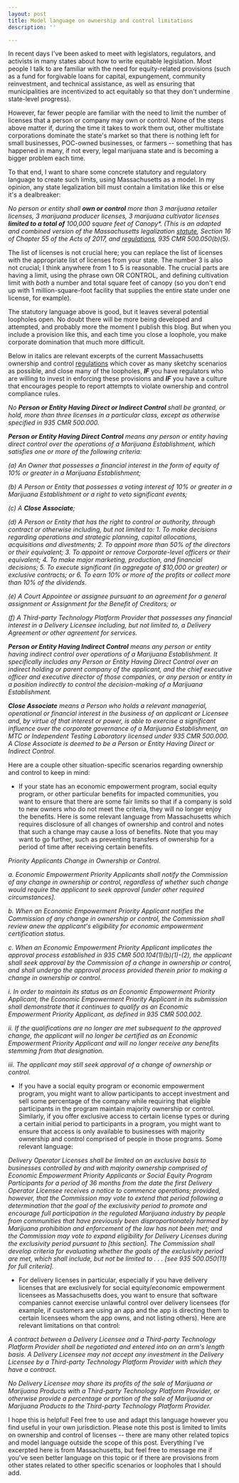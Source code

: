 ```yaml
---
layout: post
title: Model language on ownership and control limitations
description: ''

---
```

In recent days I've been asked to meet with legislators, regulators, and activists in many states about how to write equitable legislation. Most people I talk to are familiar with the need for equity-related provisions (such as a fund for forgivable loans for capital, expungement, community reinvestment, and technical assistance, as well as ensuring that municipalities are incentivized to act equitably so that they don't undermine state-level progress).

However, far fewer people are familiar with the need to limit the number of licenses that a person or company may own or control. None of the steps above matter if, during the time it takes to work them out, other multistate corporations dominate the state's market so that there is nothing left for small businesses, POC-owned businesses, or farmers -- something that has happened in many, if not every, legal marijuana state and is becoming a bigger problem each time.

To that end, I want to share some concrete statutory and regulatory language to create such limits, using Massachusetts as a model. In my opinion, any state legalization bill must contain a limitation like this or else it's a dealbreaker:

_No person or entity shall **own or control** more than 3 marijuana retailer licenses, 3 marijuana producer licenses, 3 marijuana cultivator licenses **limited to a total of** 100,000 square feet of Canopy*. (This is an adapted and combined version of the Massachusetts legalization_ [_statute_](https://malegislature.gov/Laws/SessionLaws/Acts/2017/Chapter55)_, Section 16 of Chapter 55 of the Acts of 2017, and_ [_regulations_](https://masscannabiscontrol.com/wp-content/uploads/2021/03/202101_Adult_Use_Regulations.pdf)_, 935 CMR 500.050(b)(5)._

The list of licenses is not crucial here; you can replace the list of licenses with the appropriate list of licenses from your state. The number 3 is also not crucial; I think anywhere from 1 to 5 is reasonable. The crucial parts are having a limit, using the phrase own OR CONTROL, and defining cultivation limit with _both_ a number and total square feet of canopy (so you don't end up with 1 million-square-foot facility that supplies the entire state under one license, for example).

The statutory language above is good, but it leaves several potential loopholes open. No doubt there will be more being developed and attempted, and probably more the moment I publish this blog. But when you include a provision like this, and each time you close a loophole, you make corporate domination that much more difficult.

Below in italics are relevant excerpts of the current Massachusetts ownership and control [regulations](https://masscannabiscontrol.com/wp-content/uploads/2021/03/202101_Adult_Use_Regulations.pdf) which cover as many sketchy scenarios as possible, and close many of the loopholes, **_IF_** you have regulators who are willing to invest in enforcing these provisions and **_IF_** you have a culture that encourages people to report attempts to violate ownership and control compliance rules.

_No **Person or Entity Having Direct or Indirect Control** shall be granted, or hold, more than three licenses in a particular class, except as otherwise specified in 935 CMR 500.000._

**_Person or Entity Having Direct Control_** _means any person or entity having direct control over the operations of a Marijuana Establishment, which satisfies one or more of the following criteria:_

_(a) An Owner that possesses a financial interest in the form of equity of 10% or greater in a Marijuana Establishment;_

_(b) A Person or Entity that possesses a voting interest of 10% or greater in a Marijuana Establishment or a right to veto significant events;_

_(c) A **Close Associate**;_

_(d) A Person or Entity that has the right to control or authority, through contract or otherwise including, but not limited to: 1. To make decisions regarding operations and strategic planning, capital allocations, acquisitions and divestments; 2. To appoint more than 50% of the directors or their equivalent; 3. To appoint or remove Corporate-level officers or their equivalent; 4. To make major marketing, production, and financial decisions; 5. To execute significant (in aggregate of $10,000 or greater) or exclusive contracts; or 6. To earn 10% or more of the profits or collect more than 10% of the dividends._

_(e) A Court Appointee or assignee pursuant to an agreement for a general assignment or Assignment for the Benefit of Creditors; or_

_(f) A Third-party Technology Platform Provider that possesses any financial interest in a Delivery Licensee including, but not limited to, a Delivery Agreement or other agreement for services._

**_Person or Entity Having Indirect Control_** _means any person or entity having indirect control over operations of a Marijuana Establishment. It specifically includes any Person or Entity Having Direct Control over an indirect holding or parent company of the applicant, and the chief executive officer and executive director of those companies, or any person or entity in a position indirectly to control the decision-making of a Marijuana Establishment._

**_Close Associate_** _means a Person who holds a relevant managerial, operational or financial interest in the business of an applicant or Licensee and, by virtue of that interest or power, is able to exercise a significant influence over the corporate governance of a Marijuana Establishment, an MTC or Independent Testing Laboratory licensed under 935 CMR 500.000. A Close Associate is deemed to be a Person or Entity Having Direct or Indirect Control._

Here are a couple other situation-specific scenarios regarding ownership and control to keep in mind:

* If your state has an economic empowerment program, social equity program, or other particular benefits for impacted communities, you want to ensure that there are some fair limits so that if a company is sold to new owners who do not meet the criteria, they will no longer enjoy the benefits. Here is some relevant language from Massachusetts which requires disclosure of all changes of ownership and control and notes that such a change may cause a loss of benefits. Note that you may want to go further, such as preventing transfers of ownership for a period of time after receiving certain benefits.

_Priority Applicants Change in Ownership or Control._

_a. Economic Empowerment Priority Applicants shall notify the Commission of any change in ownership or control, regardless of whether such change would require the applicant to seek approval \[under other required circumstances\]._

_b. When an Economic Empowerment Priority Applicant notifies the Commission of any change in ownership or control, the Commission shall review anew the applicant's eligibility for economic empowerment certification status._

_c. When an Economic Empowerment Priority Applicant implicates the approval process established in 935 CMR 500.104(1)(b)(1)-(2), the applicant shall seek approval by the Commission of a change in ownership or control, and shall undergo the approval process provided therein prior to making a change in ownership or control._

_i. In order to maintain its status as an Economic Empowerment Priority Applicant, the Economic Empowerment Priority Applicant in its submission shall demonstrate that it continues to qualify as an Economic Empowerment Priority Applicant, as defined in 935 CMR 500.002._

_ii. If the qualifications are no longer are met subsequent to the approved change, the applicant will no longer be certified as an Economic Empowerment Priority Applicant and will no longer receive any benefits stemming from that designation._

_iii. The applicant may still seek approval of a change of ownership or control._

* If you have a social equity program or economic empowerment program, you might want to allow participants to accept investment and sell some percentage of the company while requiring that eligible participants in the program maintain majority ownership or control. Similarly, if you offer exclusive access to certain license types or during a certain initial period to participants in a program, you might want to ensure that access is only available to businesses with majority ownership and control comprised of people in those programs. Some relevant language:

_Delivery Operator Licenses shall be limited on an exclusive basis to businesses controlled by and with majority ownership comprised of Economic Empowerment Priority Applicants or Social Equity Program Participants for a period of 36 months from the date the first Delivery Operator Licensee receives a notice to commence operations; provided, however, that the Commission may vote to extend that period following a determination that the goal of the exclusivity period to promote and encourage full participation in the regulated Marijuana industry by people from communities that have previously been disproportionately harmed by Marijuana prohibition and enforcement of the law has not been met; and the Commission may vote to expand eligibility for Delivery Licenses during the exclusivity period pursuant to \[this section\]. The Commission shall develop criteria for evaluating whether the goals of the exclusivity period are met, which shall include, but not be limited to . . . \[see 935 500.050(11) for full criteria\]._

* For delivery licenses in particular, especially if you have delivery licenses that are exclusively for social equity/economic empowerment licensees as Massachusetts does, you want to ensure that software companies cannot exercise unlawful control over delivery licensees (for example, if customers are using an app and the app is directing them to certain licensees whom the app owns, and not listing others). Here are relevant limitations on that control:

_A contract between a Delivery Licensee and a Third-party Technology Platform Provider shall be negotiated and entered into on an arm's length basis. A Delivery Licensee may not accept any investment in the Delivery Licensee by a Third-party Technology Platform Provider with which they have a contract._

_No Delivery Licensee may share its profits of the sale of Marijuana or Marijuana Products with a Third-party Technology Platform Provider, or otherwise provide a percentage or portion of the sale of Marijuana or Marijuana Products to the Third-party Technology Platform Provider._

I hope this is helpful! Feel free to use and adapt this language however you find useful in your own jurisdiction. Please note this post is limited to limits on ownership and control of licenses -- there are many other related topics and model language outside the scope of this post. Everything I've excerpted here is from Massachusetts, but feel free to message me if you've seen better language on this topic or if there are provisions from other states related to other specific scenarios or loopholes that I should add.